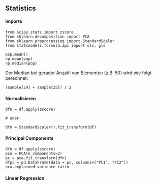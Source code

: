 ## Statistics

#### Imports
```
from scipy.stats import zscore
from sklearn.decomposition import PCA
from sklearn.preprocessing import StandardScaler
from statsmodels.formula.api import ols, gls

```



```
pop.mean()
np.mean(pop)
np.median(pop)

```

Der Median bei gerader Anzahl von Elementen (z.B. 50) wird wie folgt berechnet:
```
(sample[24] + sample[25]) / 2

```

#### Normalisieren

```
dfn = df.apply(zscore)

# oder

dfn = StandardScaler().fit_transform(df)
```

#### Principal Components

```
dfn = df.apply(zscore)
pca = PCA(n_components=2)
pc = pca.fit_transform(dfn)
dfpc = pd.DataFrame(data = pc, columns=["PC1", "PC2"])
pca.explained_variance_ratio_
```

#### Linear Regression

```

```